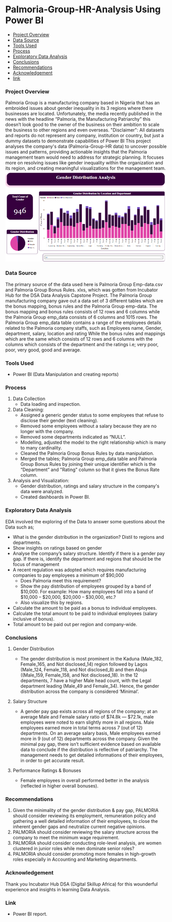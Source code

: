 # Palmoria-Group-HR-Analysis Using Power BI
- [Project Overview](#project-overview)
- [Data Source](#data-source)
- [Tools Used](#tools-used)
- [Process](#process)
- [Exploratory Data Analysis](#exploratory-data-analysis)
- [Conclusions](#conclusions)
- [Recommendations](#recommendations)
- [Acknowledgement](#acknowledgement)
- [link](#link)


### Project Overview
Palmoria Group is a manufacturing company based in Nigeria that has an embroided issues about gender inequality in its 3 regions where there businesses are located. Unfortunately, the media recently published in the news with the headline “Palmoria, the Manufacturing Patriarchy” this doesn’t look good to the owner of the business on their ambition to scale the business to other regions and even overseas. "Disclaimer": All datasets and reports do not represent any company, institution or country, but just a dummy datasets to demonstrate capabilities of Power BI
This project analyses the company's data (Palmoria-Group-HR data) to uncover possible issues and patterns, providing actionable insights that the Palmoria management team would need to address for strategic planning. It focuses more on resolving issues like gender inequality within the organization and its region, and creating meaningful visualizations for the management team.
![Palmoria Group](https://github.com/nanya96/Palmora-Group-HR-Analysis-using-Power-BI/blob/7c4fc5774985b3426117bd1f78d5bc6c36598f51/Original.png)

### Data Source
The primary source of the data used here is Palmoria Group Emp-data.csv and Palmoria Group Bonus Rules. xlxs, which was gotten from Incubator Hub for the DSA Data Analysis Capstone Project. The Palmoria Group manufacturing company gave out a data set of 3 different tables which are the bonus mapping, bonus rules and the Palmoria Group emp-data. The bonus mapping and bonus rules consists of 12 rows and 6 columns while the Palmoria Group emp_data consists of 6 columns and 1015 rows. The Palmoria Group emp_data table contains a range of the employees details related to the Palmoria company staffs, such as Employees name, Gender, department, salary, location and rating While the bonus rules and mappings which are the same which consists of 12 rows and 6 columns with the columns which consists of the department and the ratings i.e; very poor, poor, very good, good and average.


### Tools Used 
- Power BI (Data Manipulation and creating reports)


### Process
1.  Data Collection
    - Data loading and inspection.
2.  Data Cleaning:
    - Assigned a generic gender status to some employees that refuse to disclose their gender (text cleaning).
    - Removed some employees without a salary because they are no longer with the company.
    - Removed some departments indicated as “NULL”.
    - Modelling, adjusted the model to the right relationship which is many to many cardinality.
    - Cleaned the Palmoria Group Bonus Rules by data manipulation.
    - Merged the tables; Palmoria Group emp_data table and Palmoria Group Bonus Rules by joining their unique identifier which is the “Department” and "Rating" column so that it gives          the Bonus Rate column.
3.  Analysis and Visualization:
    -	Gender distribution, ratings and salary structure in the company's data were analyzed.
    -	Created dashboards in Power BI.

  
### Exploratory Data Analysis
EDA involved the exploring of the Data to answer some questions about the Data such as;
   - What is the gender distribution in the organization? Distil to regions and departments.
   - Show insights on ratings based on gender
   - Analyse the company’s salary structure. Identify if there is a gender pay gap. If there is, identify the department and regions that should be the focus of management
   - A recent regulation was adopted which requires manufacturing companies to pay employees a minimum of $90,000
       - Does Palmoria meet this requirement?
       - Show the pay distribution of employees grouped by a band of $10,000. For example: How many employees fall into a band of $10,000 – $20,000, $20,000 – $30,000, etc.?
       - Also visualize this by regions.
   - Calculate the amount to be paid as a bonus to individual employees.
   - Calculate the total amount to be paid to individual employees (salary inclusive of bonus).
   - Total amount to be paid out per region and company-wide.

### Conclusions
1. Gender Distribution
   - The gender distribution is most prominent in the Kaduna (Male_182, Female_165, and Not disclosed_14) region followed by Lagos (Male_124, Female_118, and Not disclosed_8) and then         Abuja ((Male_159, Female_158, and Not disclosed_18). In the 12 departments, 7 have a higher Male head count, with the Legal department leading (Male_49 and Female_34). Hence, the         gender distribution across the company is considered ‘Minimal’.

2. Salary Structure
   - A gender pay gap exists across all regions of the company; at an average Male and Female salary ratio of $74.8k — $72.1k, male employees were noted to earn slightly more in all           regions. Male employees earned more in total terms across 7 (out of 12) departments. On an average salary basis, Male employees earned more in 9 (out of 12) departments across the        company. Given the minimal pay gap, there isn’t sufficient evidence based on available data to conclude if the distribution is reflective of patriarchy. The management needs to get       detailed informations of their employees, in order to get accurate result.

3. Performance Ratings & Bonuses
   - Female employees in overall performed better in the analysis (reflected in higher overall bonuses).

### Recommendations
1. Given the minimality of the gender distribution & pay gap, PALMORIA should consider reviewing its employment, remuneration policy and gathering a well detailed information of their       employees, to close the inherent gender gaps and neutralize current negative opinions. 
2. PALMORIA should consider reviewing the salary structure across the company to meet the minimum wage requirement.
3. PALMORIA should consider conducting role-level analysis, are women clustered in junior roles while men dominate senior roles?
4. PALMORIA should consider promoting more females in high-growth roles especially in Accounting and Marketing departments.

### Acknowledgement 
Thank you Incubator Hub DSA (Digital Skillup Africa) for this wounderful experience and insights in learning Data Analysis.

### Link
  - Power BI report.
